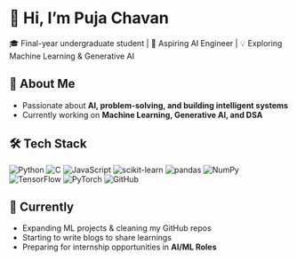 # 👋 Hi, I’m Puja Chavan

🎓 Final-year undergraduate student | 🤖 Aspiring AI Engineer | 💡 Exploring Machine Learning & Generative AI  

## 🚀 About Me  

- Passionate about **AI, problem-solving, and building intelligent systems**  
- Currently working on **Machine Learning, Generative AI, and DSA**   

## 🛠️ Tech Stack  

![Python](https://img.shields.io/badge/Python-3776AB?style=flat-square&logo=python&logoColor=white) 
![C](https://img.shields.io/badge/C-00599C?style=flat-square&logo=c&logoColor=white) 
![JavaScript](https://img.shields.io/badge/JavaScript-F7DF1E?style=flat-square&logo=javascript&logoColor=black) 
![scikit-learn](https://img.shields.io/badge/scikit--learn-F7931E?style=flat-square&logo=scikit-learn&logoColor=white) 
![pandas](https://img.shields.io/badge/pandas-150458?style=flat-square&logo=pandas&logoColor=white) 
![NumPy](https://img.shields.io/badge/NumPy-013243?style=flat-square&logo=numpy&logoColor=white) 
![TensorFlow](https://img.shields.io/badge/TensorFlow-FF6F00?style=flat-square&logo=tensorflow&logoColor=white) 
![PyTorch](https://img.shields.io/badge/PyTorch-EE4C2C?style=flat-square&logo=pytorch&logoColor=white) 
![GitHub](https://img.shields.io/badge/GitHub-181717?style=flat-square&logo=github&logoColor=white)   

## 🌱 Currently  

- Expanding ML projects & cleaning my GitHub repos  
- Starting to write blogs to share learnings  
- Preparing for internship opportunities in **AI/ML Roles**  
